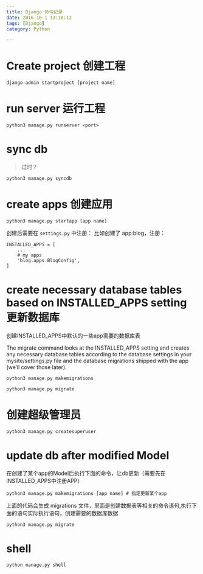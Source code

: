 ```yaml
---
title: Django 命令记录
date: 2016-10-1 13:18:12
tags: [Django]
category: Python

---
```


# Create project 创建工程

    django-admin startproject [project name]

# run server 运行工程

    python3 manage.py runserver <port>

# sync db

>过时？

    python3 manage.py syncdb

# create apps 创建应用

    python3 manage.py startapp [app name]

创建后需要在 `settings.py` 中注册： 比如创建了 app:blog，注册：

    INSTALLED_APPS = [
        ...
        # my apps
        'blog.apps.BlogConfig',
    ]

# create necessary database tables based on INSTALLED_APPS setting 更新数据库
创建INSTALLED_APPS中默认的一些app需要的数据库表

The migrate command looks at the INSTALLED_APPS setting and creates any necessary database tables according to the database settings in your mysite/settings.py file and the database migrations shipped with the app (we’ll cover those later).

    python3 manage.py makemigrations

    python3 manage.py migrate

<!--more-->

# 创建超级管理员

    python3 manage.py createsuperuser

# update db after modified Model
在创建了某个app的Model后执行下面的命令，让db更新（需要先在INSTALLED_APPS中注册APP）

    python3 manage.py makemigrations [app name] # 指定更新某个app

上面的代码会生成 migrations 文件，里面是创建数据表等相关的命令语句,执行下面的语句实际执行语句，创建需要的数据库数据

    python3 manage.py migrate

# shell

    python manage.py shell
